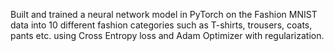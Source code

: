 Built and trained a neural network model in PyTorch on the Fashion MNIST data into 10 different fashion categories such as 
T-shirts, trousers, coats, pants etc. using Cross Entropy loss and Adam Optimizer with regularization. 
